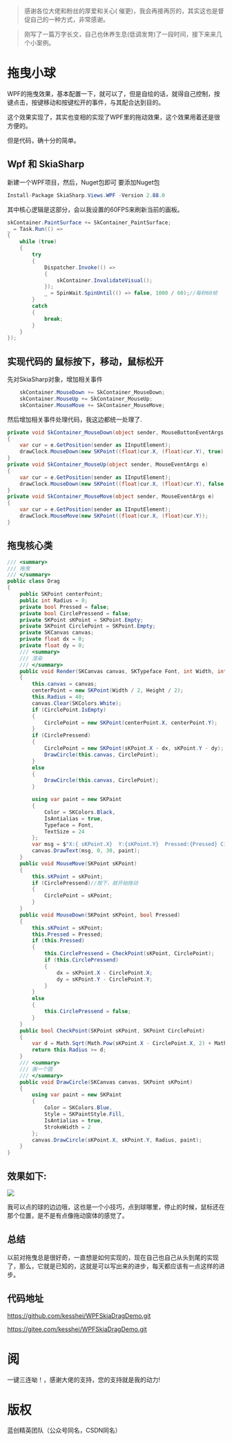 >感谢各位大佬和粉丝的厚爱和关心( 催更)，我会再接再厉的，其实这也是督促自己的一种方式，非常感谢。

>刚写了一篇万字长文，自己也休养生息(低调发育)了一段时间，接下来来几个小案例。

# 拖曳小球
WPF的拖曳效果，基本配置一下，就可以了，但是自绘的话，就得自己控制，按键点击，按键移动和按键松开的事件，与其配合达到目的。

这个效果实现了，其实也变相的实现了WPF里的拖动效果，这个效果用着还是很方便的。

但是代码，确十分的简单。

## Wpf 和 SkiaSharp
新建一个WPF项目，然后，Nuget包即可
要添加Nuget包
```csharp
Install-Package SkiaSharp.Views.WPF -Version 2.88.0
```
其中核心逻辑是这部分，会以我设置的60FPS来刷新当前的画板。
```csharp
skContainer.PaintSurface += SkContainer_PaintSurface;
_ = Task.Run(() =>
{
    while (true)
    {
        try
        {
            Dispatcher.Invoke(() =>
            {
                skContainer.InvalidateVisual();
            });
            _ = SpinWait.SpinUntil(() => false, 1000 / 60);//每秒60帧
        }
        catch
        {
            break;
        }
    }
});
```
## 实现代码的 鼠标按下，移动，鼠标松开

先对SkiaSharp对象，增加相关事件
```csharp
    skContainer.MouseDown += SkContainer_MouseDown;
    skContainer.MouseUp += SkContainer_MouseUp;
    skContainer.MouseMove += SkContainer_MouseMove;   
```
然后增加相关事件处理代码，我这边都统一处理了.

```csharp
private void SkContainer_MouseDown(object sender, MouseButtonEventArgs e)
{
    var cur = e.GetPosition(sender as IInputElement);
    drawClock.MouseDown(new SKPoint((float)cur.X, (float)cur.Y), true);
}
private void SkContainer_MouseUp(object sender, MouseEventArgs e)
{
    var cur = e.GetPosition(sender as IInputElement);
    drawClock.MouseDown(new SKPoint((float)cur.X, (float)cur.Y), false);
}
private void SkContainer_MouseMove(object sender, MouseEventArgs e)
{
    var cur = e.GetPosition(sender as IInputElement);
    drawClock.MouseMove(new SKPoint((float)cur.X, (float)cur.Y));
}
```

## 拖曳核心类
```csharp
/// <summary>
/// 拖曳 
/// </summary>
public class Drag
{
    public SKPoint centerPoint;
    public int Radius = 0;
    private bool Pressed = false;
    private bool CirclePressend = false;
    private SKPoint sKPoint = SKPoint.Empty;
    private SKPoint CirclePoint = SKPoint.Empty;
    private SKCanvas canvas;
    private float dx = 0;
    private float dy = 0;
    /// <summary>
    /// 渲染
    /// </summary>
    public void Render(SKCanvas canvas, SKTypeface Font, int Width, int Height)
    {
        this.canvas = canvas;
        centerPoint = new SKPoint(Width / 2, Height / 2);
        this.Radius = 40;
        canvas.Clear(SKColors.White);
        if (CirclePoint.IsEmpty)
        {
            CirclePoint = new SKPoint(centerPoint.X, centerPoint.Y);
        }
        if (CirclePressend)
        {
            CirclePoint = new SKPoint(sKPoint.X - dx, sKPoint.Y - dy);
            DrawCircle(this.canvas, CirclePoint);
        }
        else
        {
            DrawCircle(this.canvas, CirclePoint);
        }

        using var paint = new SKPaint
        {
            Color = SKColors.Black,
            IsAntialias = true,
            Typeface = Font,
            TextSize = 24
        };
        var msg = $"X:{ sKPoint.X}  Y:{sKPoint.Y}  Pressed:{Pressed} CirclePressend:{CirclePressend}";
        canvas.DrawText(msg, 0, 30, paint);
    }
    public void MouseMove(SKPoint sKPoint)
    {
        this.sKPoint = sKPoint;
        if (CirclePressend)//按下，就开始拖动
        {
            CirclePoint = sKPoint;
        }
    }
    public void MouseDown(SKPoint sKPoint, bool Pressed)
    {
        this.sKPoint = sKPoint;
        this.Pressed = Pressed;
        if (this.Pressed)
        {
            this.CirclePressend = CheckPoint(sKPoint, CirclePoint);
            if (this.CirclePressend)
            {
                dx = sKPoint.X - CirclePoint.X;
                dy = sKPoint.Y - CirclePoint.Y;
            }
        }
        else
        {
            this.CirclePressend = false;
        }
    }
    public bool CheckPoint(SKPoint sKPoint, SKPoint CirclePoint)
    {
        var d = Math.Sqrt(Math.Pow(sKPoint.X - CirclePoint.X, 2) + Math.Pow(sKPoint.Y - CirclePoint.Y, 2));
        return this.Radius >= d;
    }
    /// <summary>
    /// 画一个圆
    /// </summary>
    public void DrawCircle(SKCanvas canvas, SKPoint sKPoint)
    {
        using var paint = new SKPaint
        {
            Color = SKColors.Blue,
            Style = SKPaintStyle.Fill,
            IsAntialias = true,
            StrokeWidth = 2
        };
        canvas.DrawCircle(sKPoint.X, sKPoint.Y, Radius, paint);
    }
}
```

## 效果如下:


![](https://tupian.wanmeisys.com/markdown/1658929840869-93e25f68-f119-4d07-81d4-3780c7c327ae.gif)

我可以点的球的边边哦，这也是一个小技巧，点到球哪里，停止的时候，鼠标还在那个位置，是不是有点像拖动窗体的感觉了。

## 总结
以前对拖曳总是很好奇，一直想是如何实现的，现在自己也自己从头到尾的实现了，那么，它就是已知的，这就是可以写出来的进步，每天都应该有一点这样的进步。

## 代码地址
https://github.com/kesshei/WPFSkiaDragDemo.git
 
https://gitee.com/kesshei/WPFSkiaDragDemo.git

# 阅
一键三连呦！，感谢大佬的支持，您的支持就是我的动力!

# 版权
蓝创精英团队（公众号同名，CSDN同名）
